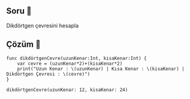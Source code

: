 ## Soru 📖
Dikdörtgen çevresini hesapla
## Çözüm 🔨

```
func dikdörtgenCevre(uzunKenar:Int, kisaKenar:Int) {
	var cevre = (uzunKenar*2)+(kisaKenar*2)
	print("Uzun Kenar : \(uzunKenar) | Kısa Kenar : \(kisaKenar) | Dikdörtgen Çevresi : \(cevre)")
}

dikdörtgenCevre(uzunKenar: 12, kisaKenar: 24)


```
